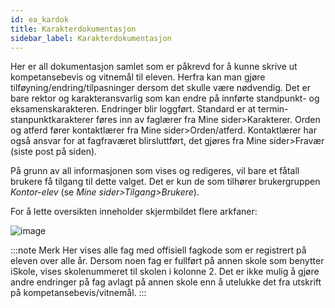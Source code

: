 ```yaml
---
id: ea_kardok
title: Karakterdokumentasjon
sidebar_label: Karakterdokumentasjon
---
```

Her er all dokumentasjon samlet som er påkrevd for å kunne skrive ut kompetansebevis og vitnemål til eleven. Herfra kan man gjøre tilføyning/endring/tilpasninger dersom det skulle være nødvendig. Det er bare rektor og karakteransvarlig som kan endre på innførte standpunkt- og eksamenskarakteren. Endringer blir loggført.
Standard er at termin- stanpunktkarakterer føres inn av faglærer fra Mine sider>Karakterer. Orden og atferd fører kontaktlærer fra Mine sider>Orden/atferd. Kontaktlærer har også ansvar for at fagfraværet blirsluttført, det gjøres fra Mine sider>Fravær (siste post på siden).

På grunn av all informasjonen som vises og redigeres, vil bare et fåtall brukere få tilgang til dette valget. Det er kun de som tilhører brukergruppen _Kontor-elev_ (se _Mine sider>Tilgang>Brukere_).

For å lette oversikten inneholder skjermbildet flere arkfaner:

![image](https://user-images.githubusercontent.com/80097133/122047327-4f325880-cde0-11eb-818c-eb9c8c82a767.png)

:::note Merk
Her vises alle fag med offisiell fagkode som er registrert på eleven over alle år. Dersom noen fag er fullført på annen skole som benytter iSkole, vises skolenummeret til skolen i kolonne 2. Det er ikke mulig å gjøre andre endringer på fag avlagt på annen skole enn å utelukke det fra utskrift på kompetansebevis/vitnemål.
:::
